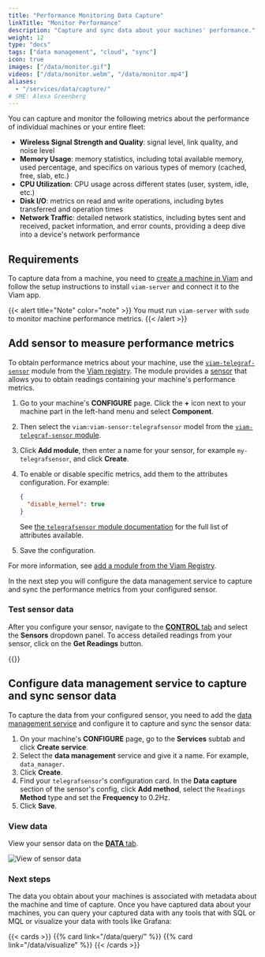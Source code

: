 ```yaml
---
title: "Performance Monitoring Data Capture"
linkTitle: "Monitor Performance"
description: "Capture and sync data about your machines' performance."
weight: 12
type: "docs"
tags: ["data management", "cloud", "sync"]
icon: true
images: ["/data/monitor.gif"]
videos: ["/data/monitor.webm", "/data/monitor.mp4"]
aliases:
  - "/services/data/capture/"
# SME: Alexa Greenberg
---
```


You can capture and monitor the following metrics about the performance of individual machines or your entire fleet:

- **Wireless Signal Strength and Quality**: signal level, link quality, and noise level
- **Memory Usage**: memory statistics, including total available memory, used percentage, and specifics on various types of memory (cached, free, slab, etc.)
- **CPU Utilization**: CPU usage across different states (user, system, idle, etc.)
- **Disk I/O**: metrics on read and write operations, including bytes transferred and operation times
- **Network Traffic**: detailed network statistics, including bytes sent and received, packet information, and error counts, providing a deep dive into a device's network performance

## Requirements

To capture data from a machine, you need to [create a machine in Viam](/manage/fleet/machines/#add-a-new-machine) and follow the setup instructions to install `viam-server` and connect it to the Viam app.

{{< alert title="Note" color="note" >}}
You must run `viam-server` with `sudo` to monitor machine performance metrics.
{{< /alert >}}

## Add sensor to measure performance metrics

To obtain performance metrics about your machine, use the [`viam-telegraf-sensor`](https://app.viam.com/module/viam/viam-telegraf-sensor) module from the [Viam registry](/registry/).
The module provides a [sensor](/components/sensor/) that allows you to obtain readings containing your machine's performance metrics.

1. Go to your machine's **CONFIGURE** page. Click the **+** icon next to your machine part in the left-hand menu and select **Component**.
2. Then select the `viam:viam-sensor:telegrafsensor` model from the [`viam-telegraf-sensor` module](https://app.viam.com/module/viam/viam-telegraf-sensor).
3. Click **Add module**, then enter a name for your sensor, for example `my-telegrafsensor`, and click **Create**.
4. To enable or disable specific metrics, add them to the attributes configuration.
   For example:

   ```json
   {
     "disable_kernel": true
   }
   ```

   See [the `telegrafsensor` module documentation](https://github.com/viamrobotics/viam-telegraf-sensor?tab=readme-ov-file#attributes) for the full list of attributes available.

5. Save the configuration.

For more information, see [add a module from the Viam Registry](/registry/configure/#add-a-modular-resource-from-the-viam-registry).

In the next step you will configure the data management service to capture and sync the performance metrics from your configured sensor.

### Test sensor data

After you configure your sensor, navigate to the [**CONTROL** tab](/fleet/control/) and select the **Sensors** dropdown panel.
To access detailed readings from your sensor, click on the **Get Readings** button.

{{<gif webm_src="/data/monitor.webm" mp4_src="/data/monitor.mp4" alt="sensor control tab">}}

## Configure data management service to capture and sync sensor data

To capture the data from your configured sensor, you need to add the [data management service](/data/) and configure it to capture and sync the sensor data:

1. On your machine's **CONFIGURE** page, go to the **Services** subtab and click **Create service**.
2. Select the **data management** service and give it a name.
   For example, `data_manager`.
3. Click **Create**.
4. Find your `telegrafsensor`'s configuration card.
   In the **Data capture** section of the sensor's config, click **Add method**, select the `Readings` **Method** type and set the **Frequency** to 0.2Hz.
5. Click **Save**.

### View data

View your sensor data on the [**DATA** tab](https://app.viam.com/data/view?view=sensors).

![View of sensor data](/data/sensor-data.png)

### Next steps

The data you obtain about your machines is associated with metadata about the machine and time of capture.
Once you have captured data about your machines, you can query your captured data with any tools that with SQL or MQL or visualize your data with tools like Grafana:

{{< cards >}}
{{% card link="/data/query/" %}}
{{% card link="/data/visualize" %}}
{{< /cards >}}
